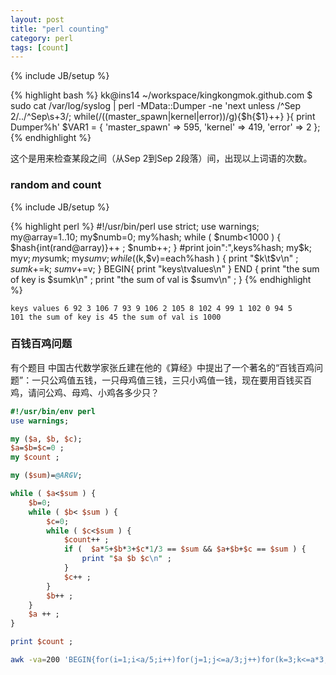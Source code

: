 ```yaml
---
layout: post
title: "perl counting"
category: perl
tags: [count]
---
```

{% include JB/setup %}

{% highlight bash %}
kk@ins14 ~/workspace/kingkongmok.github.com $ sudo cat /var/log/syslog | perl -MData::Dumper -ne 'next unless /^Sep  2/../^Sep\s+3/; while(/((master_spawn|kernel|error))/g){$h{$1}++} }{ print Dumper\%h'
$VAR1 = {
          'master_spawn' => 595,
          'kernel' => 419,
          'error' => 2
        };
{% endhighlight %}

这个是用来检查某段之间（从Sep  2到Sep  2段落）间，出现以上词语的次数。

### random and count

{% include JB/setup %}

{% highlight perl %}
#!/usr/bin/perl 
use strict;
use warnings;
my@array=1..10;
my$numb=0;
my%hash;
while ( $numb<1000 ) {
    $hash{int(rand@array)}++ ;
    $numb++;
}
#print join":",keys%hash;
my$k;
my$v;
my$sumk;
my$sumv;
while ( ($k,$v)=each%hash ) {
    print "$k\t$v\n" ;
    $sumk+=$k; 
    $sumv+=$v; 
}
BEGIN{
print "keys\tvalues\n"
}
END 
{
print "the sum of key is $sumk\n" ;
print "the sum of val is $sumv\n" ;
}
{% endhighlight %}

<code>keys      values
6       92
3       106
7       93
9       106
2       105
8       102
4       99
1       102
0       94
5       101
the sum of key is 45
the sum of val is 1000
</code>

### 百钱百鸡问题

有个题目
中国古代数学家张丘建在他的《算经》中提出了一个著名的“百钱百鸡问题”：一只公鸡值五钱，一只母鸡值三钱，三只小鸡值一钱，现在要用百钱买百鸡，请问公鸡、母鸡、小鸡各多少只？

```perl
#!/usr/bin/env perl 
use warnings;

my ($a, $b, $c);  
$a=$b=$c=0 ;
my $count ;

my ($sum)=@ARGV;

while ( $a<$sum ) {
    $b=0;
    while ( $b< $sum ) {
        $c=0;
        while ( $c<$sum ) {
            $count++ ;
            if (  $a*5+$b*3+$c*1/3 == $sum && $a+$b+$c == $sum ) {
                print "$a $b $c\n" ;
            }
            $c++ ;
        }
        $b++ ;
    }
    $a ++ ;
}

print $count ;
```

```bash
awk -va=200 'BEGIN{for(i=1;i<a/5;i++)for(j=1;j<=a/3;j++)for(k=3;k<=a*3;k+=3)if(i+j+k==a && i*5+j*3+k/3==a)print i,j,k}'
```
